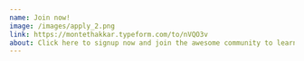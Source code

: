 ```yaml
---
name: Join now!
image: /images/apply_2.png
link: https://montethakkar.typeform.com/to/nVQO3v
about: Click here to signup now and join the awesome community to learn iOS development or to teach other the skils that you know.
---
```

